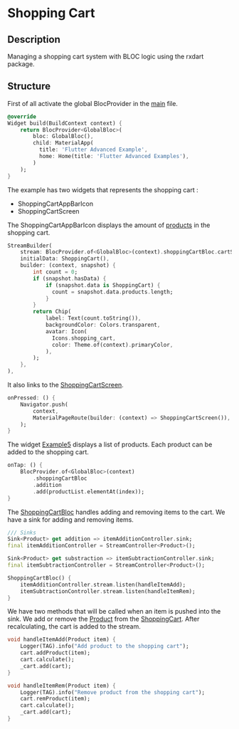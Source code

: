 # Shopping Cart

## Description

Managing a shopping cart system with BLOC logic using the rxdart package.

## Structure

First of all activate the global BlocProvider in the [main](../../main.dart) file.

```dart
@override
Widget build(BuildContext context) {
    return BlocProvider<GlobalBloc>(
        bloc: GlobalBloc(),
        child: MaterialApp(
          title: 'Flutter Advanced Example',
          home: Home(title: 'Flutter Advanced Examples'),
        )
    );
}
```

The example has two widgets that represents the shopping cart :

* ShoppingCartAppBarIcon
* ShoppingCartScreen

The ShoppingCartAppBarIcon displays the amount of [products](Product.dart) in the shopping cart.

```dart
StreamBuilder(
    stream: BlocProvider.of<GlobalBloc>(context).shoppingCartBloc.cartStream,
    initialData: ShoppingCart(),
    builder: (context, snapshot) {
        int count = 0;
        if (snapshot.hasData) {
            if (snapshot.data is ShoppingCart) {
              count = snapshot.data.products.length;
            }
        }
        return Chip(
            label: Text(count.toString()),
            backgroundColor: Colors.transparent,
            avatar: Icon(
              Icons.shopping_cart,
              color: Theme.of(context).primaryColor,
            ),
        );
    },
),
```

It also links to the [ShoppingCartScreen](ShoppingCartScreen.dart).

```dart
onPressed: () {
    Navigator.push(
        context,
        MaterialPageRoute(builder: (context) => ShoppingCartScreen()),
    );
}
```

The widget [Example5](Example5.dart) displays a list of products. Each product can be added to the shopping cart.

```dart
onTap: () {
    BlocProvider.of<GlobalBloc>(context)
        .shoppingCartBloc
        .addition
        .add(productList.elementAt(index));
}
```

The [ShoppingCartBloc](ShoppingCartBloc.dart) handles adding and removing items to the cart.
We have a sink for adding and removing items.

```dart
/// Sinks
Sink<Product> get addition => itemAdditionController.sink;
final itemAdditionController = StreamController<Product>();

Sink<Product> get substraction => itemSubtractionController.sink;
final itemSubtractionController = StreamController<Product>();

ShoppingCartBloc() {
    itemAdditionController.stream.listen(handleItemAdd);
    itemSubtractionController.stream.listen(handleItemRem);
}
```

We have two methods that will be called when an item is pushed into the sink. We add or remove the [Product](Product.dart) from the [ShoppingCart](ShoppingCart.dart). After recalculating, the cart is added to the stream.

```dart
void handleItemAdd(Product item) {
    Logger(TAG).info("Add product to the shopping cart");
    cart.addProduct(item);
    cart.calculate();
    _cart.add(cart);
}

void handleItemRem(Product item) {
    Logger(TAG).info("Remove product from the shopping cart");
    cart.remProduct(item);
    cart.calculate();
    _cart.add(cart);
}
```
